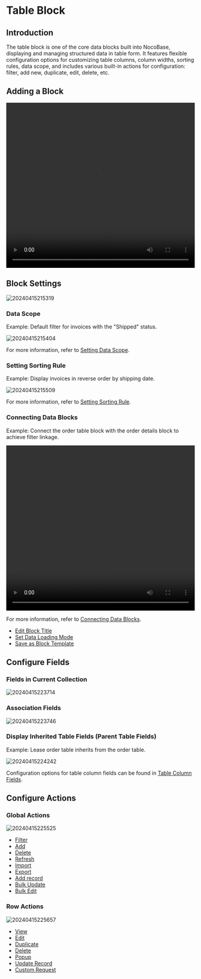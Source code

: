 # Table Block

## Introduction

The table block is one of the core data blocks built into NocoBase, displaying and managing structured data in table form. It features flexible configuration options for customizing table columns, column widths, sorting rules, data scope, and includes various built-in actions for configuration: filter, add new, duplicate, edit, delete, etc.

## Adding a Block

 <video width="100%" height="440" controls>
      <source src="https://nocobase-docs.oss-cn-beijing.aliyuncs.com/20240415215027.mp4" type="video/mp4">
</video>

## Block Settings

![20240415215319](https://nocobase-docs.oss-cn-beijing.aliyuncs.com/20240415215319.png)

### Data Scope

Example: Default filter for invoices with the "Shipped" status.

![20240415215404](https://nocobase-docs.oss-cn-beijing.aliyuncs.com/20240415215404.png)

For more information, refer to [Setting Data Scope](/handbook/ui/blocks/block-settings/data-scope).

### Setting Sorting Rule

Example: Display invoices in reverse order by shipping date.

![20240415215509](https://nocobase-docs.oss-cn-beijing.aliyuncs.com/20240415215509.png)

For more information, refer to [Setting Sorting Rule](/handbook/ui/blocks/block-settings/sorting-rule).

### Connecting Data Blocks

Example: Connect the order table block with the order details block to achieve filter linkage.

  <video width="100%" height="440" controls>
      <source src="https://nocobase-docs.oss-cn-beijing.aliyuncs.com/20240415221426.mp4" type="video/mp4">
</video>

For more information, refer to [Connecting Data Blocks](/handbook/ui/blocks/block-settings/connect-block).

- [Edit Block Title](/handbook/ui/blocks/block-settings/block-title)
- [Set Data Loading Mode](/handbook/ui/blocks/block-settings/loading-mode)
- [Save as Block Template](/handbook/ui/blocks/block-settings/block-template)

## Configure Fields

### Fields in Current Collection

![20240415223714](https://nocobase-docs.oss-cn-beijing.aliyuncs.com/20240415223714.png)

### Association Fields

![20240415223746](https://nocobase-docs.oss-cn-beijing.aliyuncs.com/20240415223746.png)

### Display Inherited Table Fields (Parent Table Fields)

Example: Lease order table inherits from the order table.

![20240415224242](https://nocobase-docs.oss-cn-beijing.aliyuncs.com/20240415224242.png)

Configuration options for table column fields can be found in [Table Column Fields](/handbook/ui/fields/generic/table-column).

## Configure Actions

### Global Actions

![20240415225525](https://nocobase-docs.oss-cn-beijing.aliyuncs.com/20240415225525.png)

- [Filter](/handbook/ui/actions/types/filter)
- [Add](/handbook/ui/actions/types/add-new)
- [Delete](/handbook/ui/actions/types/delete)
- [Refresh](/handbook/ui/actions/types/refresh)
- [Import](/handbook/action-import)
- [Export](/handbook/action-export)
- [Add record](/handbook/action-add-record)
- [Bulk Update](/handbook/action-bulk-update)
- [Bulk Edit](/handbook/action-bulk-edit)

### Row Actions

![20240415225657](https://nocobase-docs.oss-cn-beijing.aliyuncs.com/20240415225657.png)

- [View](/handbook/ui/actions/types/view)
- [Edit](/handbook/ui/actions/types/edit)
- [Duplicate](/handbook/action-duplicate)
- [Delete](/handbook/ui/actions/types/delete)
- [Popup](/handbook/ui/actions/types/pop-up)
- [Update Record](/handbook/ui/actions/types/update-record)
- [Custom Request](/handbook/action-custom-request)
